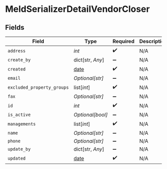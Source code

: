 # MeldSerializerDetailVendorCloser


## Fields

| Field                                                                | Type                                                                 | Required                                                             | Description                                                          |
| -------------------------------------------------------------------- | -------------------------------------------------------------------- | -------------------------------------------------------------------- | -------------------------------------------------------------------- |
| `address`                                                            | *int*                                                                | :heavy_check_mark:                                                   | N/A                                                                  |
| `create_by`                                                          | dict[str, *Any*]                                                     | :heavy_minus_sign:                                                   | N/A                                                                  |
| `created`                                                            | [date](https://docs.python.org/3/library/datetime.html#date-objects) | :heavy_check_mark:                                                   | N/A                                                                  |
| `email`                                                              | *Optional[str]*                                                      | :heavy_minus_sign:                                                   | N/A                                                                  |
| `excluded_property_groups`                                           | list[*int*]                                                          | :heavy_check_mark:                                                   | N/A                                                                  |
| `fax`                                                                | *Optional[str]*                                                      | :heavy_minus_sign:                                                   | N/A                                                                  |
| `id`                                                                 | *int*                                                                | :heavy_check_mark:                                                   | N/A                                                                  |
| `is_active`                                                          | *Optional[bool]*                                                     | :heavy_minus_sign:                                                   | N/A                                                                  |
| `managements`                                                        | list[*int*]                                                          | :heavy_check_mark:                                                   | N/A                                                                  |
| `name`                                                               | *Optional[str]*                                                      | :heavy_minus_sign:                                                   | N/A                                                                  |
| `phone`                                                              | *Optional[str]*                                                      | :heavy_minus_sign:                                                   | N/A                                                                  |
| `update_by`                                                          | dict[str, *Any*]                                                     | :heavy_minus_sign:                                                   | N/A                                                                  |
| `updated`                                                            | [date](https://docs.python.org/3/library/datetime.html#date-objects) | :heavy_check_mark:                                                   | N/A                                                                  |